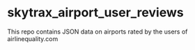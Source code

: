 # skytrax_airport_user_reviews
This repo contains JSON data on airports rated by the users of airlinequality.com 
